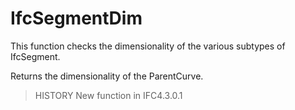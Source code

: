 # IfcSegmentDim

This function checks the dimensionality of the various subtypes of IfcSegment.
<!-- end of short definition -->


Returns the dimensionality of the ParentCurve.

> HISTORY New function in IFC4.3.0.1
